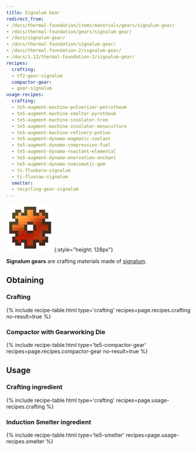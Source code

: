 ```yaml
---
title: Signalum Gear
redirect_from:
- /docs/thermal-foundation/items/materials/gears/signalum-gear/
- /docs/thermal-foundation/gears/signalum-gear/
- /docs/signalum-gear/
- /docs/thermal-foundation/signalum-gear/
- /docs/thermal-foundation-2/signalum-gear/
- /docs/1.12/thermal-foundation-2/signalum-gear/
recipes:
  crafting:
  - tf2-gear-signalum
  compactor-gear:
  - gear-signalum
usage-recipes:
  crafting:
  - te5-augment-machine-pulverizer-petrotheum
  - te5-augment-machine-smelter-pyrotheum
  - te5-augment-machine-insolator-tree
  - te5-augment-machine-insolator-monoculture
  - te5-augment-machine-refinery-potion
  - te5-augment-dynamo-magmatic-coolant
  - te5-augment-dynamo-compression-fuel
  - te5-augment-dynamo-reactant-elemental
  - te5-augment-dynamo-enervation-enchant
  - te5-augment-dynamo-numismatic-gem
  - ti-fluxbore-signalum
  - ti-fluxsaw-signalum
  smelter:
  - recycling-gear-signalum
---
```


![Signalum gear](/assets/images/thermal-foundation-2/gear-signalum.png){:style="height: 128px"}


**Signalum gears** are crafting materials made of
[signalum](/docs/1.12/thermal-foundation/signalum-ingot/).


Obtaining
---------

### Crafting
{% include recipe-table.html type='crafting' recipes=page.recipes.crafting no-result=true %}

### Compactor with Gearworking Die
{% include recipe-table.html type='te5-compactor-gear' recipes=page.recipes.compactor-gear no-result=true %}


Usage
-----

### Crafting ingredient
{% include recipe-table.html type='crafting' recipes=page.usage-recipes.crafting %}

### Induction Smelter ingredient
{% include recipe-table.html type='te5-smelter' recipes=page.usage-recipes.smelter %}
